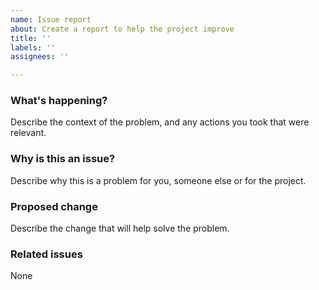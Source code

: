 ```yaml
---
name: Issue report
about: Create a report to help the project improve
title: ''
labels: ''
assignees: ''

---
```


### What's happening?

Describe the context of the problem, and any actions you took that were relevant.

### Why is this an issue?

Describe why this is a problem for you, someone else or for the project.

### Proposed change

Describe the change that will help solve the problem.

### Related issues
None
